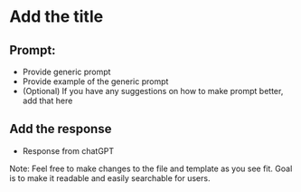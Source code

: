 # Add the title     
## Prompt:   
- Provide generic prompt
- Provide example of the generic prompt
- (Optional) If you have any suggestions on how to make prompt better, add that here
## Add the response  
- Response from chatGPT

Note: Feel free to make changes to the file and template as you see fit. Goal is to make it readable and easily searchable for users. 
